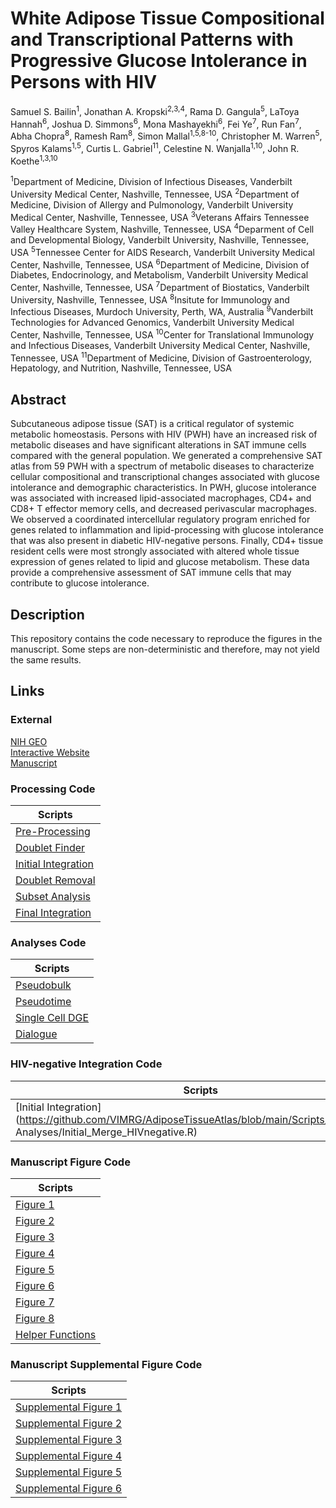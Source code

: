 # White Adipose Tissue Compositional and Transcriptional Patterns with Progressive Glucose Intolerance in Persons with HIV

Samuel S. Bailin<sup>1</sup>, Jonathan A. Kropski<sup>2,3,4</sup>, Rama D. Gangula<sup>5</sup>, LaToya Hannah<sup>6</sup>, Joshua D. Simmons<sup>6</sup>, Mona Mashayekhi<sup>6</sup>, Fei Ye<sup>7</sup>, Run Fan<sup>7</sup>, Abha Chopra<sup>8</sup>, Ramesh Ram<sup>8</sup>, Simon Mallal<sup>1,5,8-10</sup>, Christopher M. Warren<sup>5</sup>, Spyros Kalams<sup>1,5</sup>, Curtis L. Gabriel<sup>11</sup>, Celestine N. Wanjalla<sup>1,10</sup>, John R. Koethe<sup>1,3,10</sup>

<sup>1</sup>Department of Medicine, Division of Infectious Diseases, Vanderbilt University Medical Center, Nashville, Tennessee, USA
<sup>2</sup>Department of Medicine, Division of Allergy and Pulmonology, Vanderbilt University Medical Center, Nashville, Tennessee, USA
<sup>3</sup>Veterans Affairs Tennessee Valley Healthcare System, Nashville, Tennessee, USA
<sup>4</sup>Deparment of Cell and Developmental Biology, Vanderbilt University, Nashville, Tennessee, USA
<sup>5</sup>Tennessee Center for AIDS Research, Vanderbilt University Medical Center, Nashville, Tennessee, USA
<sup>6</sup>Department of Medicine, Division of Diabetes, Endocrinology, and Metabolism, Vanderbilt University Medical Center, Nashville, Tennessee, USA
<sup>7</sup>Department of Biostatics, Vanderbilt University, Nashville, Tennessee, USA
<sup>8</sup>Insitute for Immunology and Infectious Diseases, Murdoch University, Perth, WA, Australia
<sup>9</sup>Vanderbilt Technologies for Advanced Genomics, Vanderbilt University Medical Center, Nashville, Tennessee, USA
<sup>10</sup>Center for Translational Immunology and Infectious Diseases, Vanderbilt University Medical Center, Nashville, Tennessee, USA
<sup>11</sup>Department of Medicine, Division of Gastroenterology, Hepatology, and Nutrition, Nashville, Tennessee, USA


## **Abstract**
Subcutaneous adipose tissue (SAT) is a critical regulator of systemic metabolic homeostasis. Persons with HIV (PWH) have an increased risk of metabolic diseases and have significant alterations in SAT immune cells compared with the general population. We generated a comprehensive SAT atlas from 59 PWH with a spectrum of metabolic diseases to characterize cellular compositional and transcriptional changes associated with glucose intolerance and demographic characteristics. In PWH, glucose intolerance was associated with increased lipid-associated macrophages, CD4+ and CD8+ T effector memory cells, and decreased perivascular macrophages. We observed a coordinated intercellular regulatory program enriched for genes related to inflammation and lipid-processing with glucose intolerance that was also present in diabetic HIV-negative persons. Finally, CD4+ tissue resident cells were most strongly associated with altered whole tissue expression of genes related to lipid and glucose metabolism. These data provide a comprehensive assessment of SAT immune cells that may contribute to glucose intolerance.

## **Description**
This repository contains the code necessary to reproduce the figures in the manuscript. Some steps are non-deterministic and therefore, may not yield the same results.

## **Links**

### **External**
[NIH GEO](https://www.ncbi.nlm.nih.gov/geo/query/acc.cgi?acc=GSE198809)<br/>
[Interactive Website](http://vimrg.app.vumc.org/)<br/>
[Manuscript](https://somewebsite.com)<br/>

### **Processing Code**
| Scripts |
| --- |
| [Pre-Processing](https://github.com/VIMRG/AdiposeTissueAtlas/blob/main/Scripts/Processing/PreProcessing.R) |
| [Doublet Finder](https://github.com/VIMRG/AdiposeTissueAtlas/blob/main/Scripts/Processing/DoubletFinder.R) |
| [Initial Integration](https://github.com/VIMRG/AdiposeTissueAtlas/blob/main/Scripts/Processing/Initial_Merge.R) |
| [Doublet Removal](https://github.com/VIMRG/AdiposeTissueAtlas/blob/main/Scripts/Processing/Doublet_Removal.R) |
| [Subset Analysis](https://github.com/VIMRG/AdiposeTissueAtlas/blob/main/Scripts/Processing/Subset_Analysis.R) |
| [Final Integration](https://github.com/VIMRG/AdiposeTissueAtlas/blob/main/Scripts/Processing/Final_Integration.R) |

### **Analyses Code**
| Scripts |
| --- |
| [Pseudobulk](https://github.com/VIMRG/AdiposeTissueAtlas/blob/main/Scripts/Analyses/Pseudobulk.R) |
| [Pseudotime](https://github.com/VIMRG/AdiposeTissueAtlas/blob/main/Scripts/Analyses/Pseudotime_PVM.R) |
| [Single Cell DGE](https://github.com/VIMRG/AdiposeTissueAtlas/blob/main/Scripts/Analyses/SingleCellDGE.R) |
| [Dialogue](https://github.com/VIMRG/AdiposeTissueAtlas/blob/main/Scripts/Analyses/Dialogue.R) |

### **HIV-negative Integration Code**
| Scripts |
| --- |
| [Initial Integration](https://github.com/VIMRG/AdiposeTissueAtlas/blob/main/Scripts/HIVnegative Analyses/Initial_Merge_HIVnegative.R) |

### **Manuscript Figure Code**
| Scripts |
| --- |
| [Figure 1](https://github.com/VIMRG/AdiposeTissueAtlas/blob/main/Scripts/Figures/Figure1.R) |
| [Figure 2](https://github.com/VIMRG/AdiposeTissueAtlas/blob/main/Scripts/Figures/Figure2.R) |
| [Figure 3](https://github.com/VIMRG/AdiposeTissueAtlas/blob/main/Scripts/Figures/Figure3.R) |
| [Figure 4](https://github.com/VIMRG/AdiposeTissueAtlas/blob/main/Scripts/Figures/Figure4.R) |
| [Figure 5](https://github.com/VIMRG/AdiposeTissueAtlas/blob/main/Scripts/Figures/Figure5.R) |
| [Figure 6](https://github.com/VIMRG/AdiposeTissueAtlas/blob/main/Scripts/Figures/Figure6.R) |
| [Figure 7](https://github.com/VIMRG/AdiposeTissueAtlas/blob/main/Scripts/Figures/Figure7.R) |
| [Figure 8](https://github.com/VIMRG/AdiposeTissueAtlas/blob/main/Scripts/Figures/Figure8.R) |
| [Helper Functions](https://github.com/VIMRG/AdiposeTissueAtlas/blob/main/Scripts/Helper_Functions/Utils.R) |

### **Manuscript Supplemental Figure Code**
| Scripts |
| --- |
| [Supplemental Figure 1](https://github.com/VIMRG/AdiposeTissueAtlas/blob/main/Scripts/Supplemental_Figures/SupplementalFigure1.R) |
| [Supplemental Figure 2](https://github.com/VIMRG/AdiposeTissueAtlas/blob/main/Scripts/Supplemental_Figures/SupplementalFigure2.R) |
| [Supplemental Figure 3](https://github.com/VIMRG/AdiposeTissueAtlas/blob/main/Scripts/Supplemental_Figures/SupplementalFigure3.R) |
| [Supplemental Figure 4](https://github.com/VIMRG/AdiposeTissueAtlas/blob/main/Scripts/Supplemental_Figures/SupplementalFigure4.R) |
| [Supplemental Figure 5](https://github.com/VIMRG/AdiposeTissueAtlas/blob/main/Scripts/Supplemental_Figures/SupplementalFigure5.R) |
| [Supplemental Figure 6](https://github.com/VIMRG/AdiposeTissueAtlas/blob/main/Scripts/Supplemental_Figures/SupplementalFigure6.R) |



